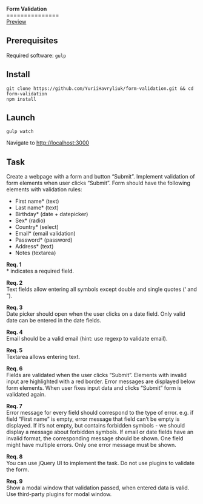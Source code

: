 <b>Form Validation</b><br>
===============<br>
<a href="https://yuriihavryliuk.github.io/form-validation/docs/">Preview<a/><br>

Prerequisites
-------------
Required software: `gulp`

Install
-----------------
```
git clone https://github.com/YuriiHavryliuk/form-validation.git && cd form-validation
npm install
```

Launch
-------
```
gulp watch
```
Navigate to [http://localhost:3000](http://localhost:3000)

<h2>Task</h2>
  Create a webpage with a form and button “Submit”. Implement validation of form elements when user clicks “Submit”. Form should have the following elements with validation rules:
<ul>
<li>First name* (text)</li>
<li>Last name* (text)</li>
<li>Birthday* (date + datepicker)</li>
<li>Sex* (radio)</li>
<li>Country* (select)</li>
<li>Email* (email validation)</li>
<li>Password* (password)</li>
<li>Address* (text)</li>
<li>Notes (textarea)</li></ul>
  <b>Req. 1</b><br>
* indicates a required field.<br>

<b>Req. 2</b><br>
Text fields allow entering all symbols except double and single quotes (‘ and “).<br>

<b>Req. 3</b><br>
Date picker should open when the user clicks on a date field. Only valid date can be entered in the date fields.<br>

<b>Req. 4</b><br>
Email should be a valid email (hint: use regexp to validate email).<br>

<b>Req. 5</b><br>
Textarea allows entering text.<br>

<b>Req. 6</b><br>
Fields are validated when the user clicks “Submit”. Elements with invalid input are highlighted with a red border. Error messages are displayed below form elements. When user fixes input data and clicks “Submit” form is validated again.<br>

<b>Req. 7</b><br>
Error message for every field should correspond to the type of error. e.g. if field “First name” is empty, error message that field can’t be empty is displayed. If it’s not empty, but contains forbidden symbols - we should display a message about forbidden symbols. If email or date fields have an invalid format, the corresponding message should be shown. One field might have multiple errors. Only one error message must be shown.<br>

<b>Req. 8</b><br>
You can use jQuery UI to implement the task. Do not use plugins to validate the form.<br>

<b>Req. 9</b><br>
Show a modal window that validation passed, when entered data is valid. Use third-party plugins for modal window.<br>
